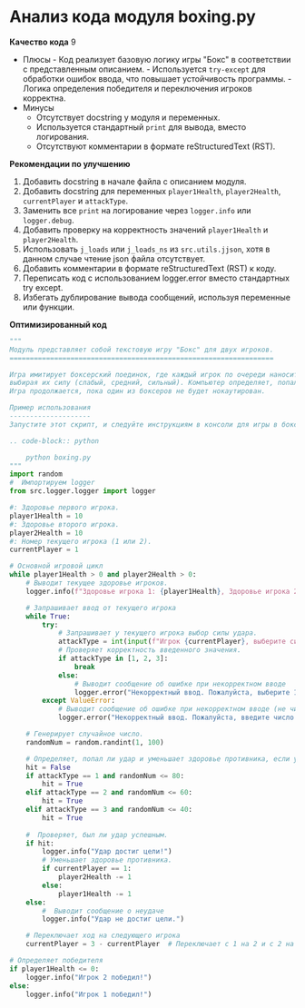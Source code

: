 # Анализ кода модуля boxing.py

**Качество кода**
9
 -  Плюсы
        - Код реализует базовую логику игры "Бокс" в соответствии с представленным описанием.
        - Используется `try-except` для обработки ошибок ввода, что повышает устойчивость программы.
        - Логика определения победителя и переключения игроков корректна.
 -  Минусы
    - Отсутствует docstring у модуля и переменных.
    - Используется стандартный `print` для вывода, вместо логирования.
    - Отсутствуют комментарии в формате reStructuredText (RST).

**Рекомендации по улучшению**
1. Добавить docstring в начале файла с описанием модуля.
2. Добавить docstring для переменных `player1Health`, `player2Health`, `currentPlayer` и `attackType`.
3. Заменить все `print` на логирование через `logger.info` или `logger.debug`.
4. Добавить проверку на корректность значений `player1Health` и `player2Health`.
5.  Использовать `j_loads` или `j_loads_ns` из `src.utils.jjson`, хотя в данном случае чтение json файла отсутствует.
6.  Добавить комментарии в формате reStructuredText (RST) к коду.
7.  Переписать код с использованием logger.error вместо стандартных try except.
8.  Избегать дублирование вывода сообщений, используя переменные или функции.

**Оптимизированный код**
```python
"""
Модуль представляет собой текстовую игру "Бокс" для двух игроков.
=================================================================

Игра имитирует боксерский поединок, где каждый игрок по очереди наносит удары,
выбирая их силу (слабый, средний, сильный). Компьютер определяет, попал ли удар.
Игра продолжается, пока один из боксеров не будет нокаутирован.

Пример использования
--------------------
Запустите этот скрипт, и следуйте инструкциям в консоли для игры в бокс.

.. code-block:: python

    python boxing.py
"""
import random
#  Импортируем logger
from src.logger.logger import logger

#: Здоровье первого игрока.
player1Health = 10
#: Здоровье второго игрока.
player2Health = 10
#: Номер текущего игрока (1 или 2).
currentPlayer = 1

# Основной игровой цикл
while player1Health > 0 and player2Health > 0:
    # Выводит текущее здоровье игроков.
    logger.info(f"Здоровье игрока 1: {player1Health}, Здоровье игрока 2: {player2Health}")

    # Запрашивает ввод от текущего игрока
    while True:
        try:
            # Запрашивает у текущего игрока выбор силы удара.
            attackType = int(input(f"Игрок {currentPlayer}, выберите силу удара (1-слабый, 2-средний, 3-сильный): "))
            # Проверяет корректность введенного значения.
            if attackType in [1, 2, 3]:
                break
            else:
                # Выводит сообщение об ошибке при некорректном вводе
                logger.error("Некорректный ввод. Пожалуйста, выберите 1, 2 или 3.")
        except ValueError:
            # Выводит сообщение об ошибке при некорректном вводе (не число)
            logger.error("Некорректный ввод. Пожалуйста, введите число.")

    # Генерирует случайное число.
    randomNum = random.randint(1, 100)

    # Определяет, попал ли удар и уменьшает здоровье противника, если удар попал.
    hit = False
    if attackType == 1 and randomNum <= 80:
        hit = True
    elif attackType == 2 and randomNum <= 60:
        hit = True
    elif attackType == 3 and randomNum <= 40:
        hit = True
    
    #  Проверяет, был ли удар успешным.
    if hit:
        logger.info("Удар достиг цели!")
        # Уменьшает здоровье противника.
        if currentPlayer == 1:
            player2Health -= 1
        else:
            player1Health -= 1
    else:
        #  Выводит сообщение о неудаче
        logger.info("Удар не достиг цели.")

    # Переключает ход на следующего игрока
    currentPlayer = 3 - currentPlayer  # Переключает с 1 на 2 и с 2 на 1

# Определяет победителя
if player1Health <= 0:
    logger.info("Игрок 2 победил!")
else:
    logger.info("Игрок 1 победил!")
```